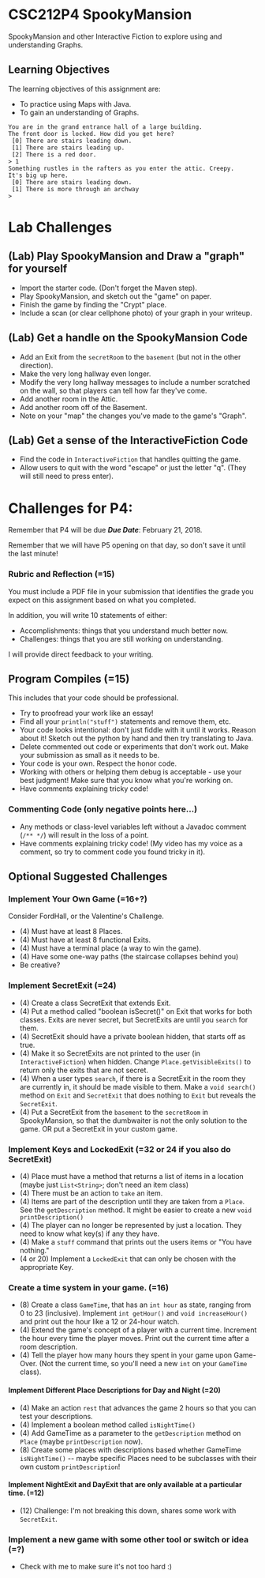 # CSC212P4 SpookyMansion

SpookyMansion and other Interactive Fiction to explore using and understanding Graphs.

## Learning Objectives
The learning objectives of this assignment are:
 - To practice using Maps with Java.
 - To gain an understanding of Graphs.
 

```
You are in the grand entrance hall of a large building.
The front door is locked. How did you get here?
 [0] There are stairs leading down.
 [1] There are stairs leading up.
 [2] There is a red door.
> 1
Something rustles in the rafters as you enter the attic. Creepy.
It's big up here.
 [0] There are stairs leading down.
 [1] There is more through an archway
> 
```

# Lab Challenges

## (Lab) Play SpookyMansion and Draw a "graph" for yourself
 - Import the starter code. (Don't forget the Maven step).
 - Play SpookyMansion, and sketch out the "game" on paper.
 - Finish the game by finding the "Crypt" place.
 - Include a scan (or clear cellphone photo) of your graph in your writeup.
 
## (Lab) Get a handle on the SpookyMansion Code
 - Add an Exit from the ``secretRoom`` to the ``basement`` (but not in the other direction).
 - Make the very long hallway even longer.
 - Modify the very long hallway messages to include a number scratched on the wall, so that players can tell how far they've come.
 - Add another room in the Attic.
 - Add another room off of the Basement.
 - Note on your "map" the changes you've made to the game's "Graph".

## (Lab) Get a sense of the InteractiveFiction Code
 - Find the code in ``InteractiveFiction`` that handles quitting the game.
 - Allow users to quit with the word "escape" or just the letter "q". (They will still need to press enter).


# Challenges for P4:

Remember that P4 will be due ***Due Date***: February 21, 2018.

Remember that we will have P5 opening on that day, so don't save it until the last minute!

### Rubric and Reflection (=15)

You must include a PDF file in your submission that identifies the grade you expect on this assignment based on what you completed. 

In addition, you will write 10 statements of either:
 - Accomplishments: things that you understand much better now.
 - Challenges: things that you are still working on understanding.

I will provide direct feedback to your writing.

## Program Compiles (=15)
This includes that your code should be professional. 
- Try to proofread your work like an essay! 
- Find all your ``println("stuff")`` statements and remove them, etc.
- Your code looks intentional: don't just fiddle with it until it works. Reason about it! Sketch out the python by hand and then try translating to Java.
- Delete commented out code or experiments that don't work out. Make your submission as small as it needs to be.
- Your code is your own. Respect the honor code.
- Working with others or helping them debug is acceptable - use your best judgment! Make sure that you know what you're working on.
- Have comments explaining tricky code!

### Commenting Code (only negative points here...)
 - Any methods or class-level variables left without a Javadoc comment (``/** */``) will result in the loss of a point.
 - Have comments explaining tricky code! (My video has my voice as a comment, so try to comment code you found tricky in it).

## Optional Suggested Challenges

### Implement Your Own Game (=16+?)
Consider FordHall, or the Valentine's Challenge.
 - (4) Must have at least 8 Places.
 - (4) Must have at least 8 functional Exits.
 - (4) Must have a terminal place (a way to win the game).
 - (4) Have some one-way paths (the staircase collapses behind you)
 - Be creative?

### Implement SecretExit (=24)
 - (4) Create a class SecretExit that extends Exit.
 - (4) Put a method called "boolean isSecret()" on Exit that works for both classes. Exits are never secret, but SecretExits are until you ``search`` for them.
 - (4) SecretExit should have a private boolean hidden, that starts off as true.
 - (4) Make it so SecretExits are not printed to the user (in ``InteractiveFiction``) when hidden. Change ``Place.getVisibleExits()`` to return only the exits that are not secret.
 - (4) When a user types ``search``, if there is a SecretExit in the room they are currently in, it should be made visible to them. Make a ``void search()`` method on ``Exit`` and ``SecretExit`` that does nothing to ``Exit`` but reveals the ``SecretExit``.
 - (4) Put a SecretExit from the ``basement`` to the ``secretRoom`` in SpookyMansion, so that the dumbwaiter is not the only solution to the game. OR put a SecretExit in your custom game.
 
### Implement Keys and LockedExit (=32 or 24 if you also do SecretExit)
 - (4) Place must have a method that returns a list of items in a location (maybe just ``List<String>``; don't need an item class)
 - (4) There must be an action to ``take`` an item.
 - (4) Items are part of the description until they are taken from a ``Place``. See the ``getDescription`` method. It might be easier to create a new ``void printDescription()``
 - (4) The player can no longer be represented by just a location. They need to know what key(s) if any they have.
 - (4) Make a ``stuff`` command that prints out the users items or "You have nothing."
 - (4 or 20) Implement a ``LockedExit`` that can only be chosen with the appropriate Key.
 
### Create a time system in your game. (=16)
 - (8) Create a class ``GameTime``, that has an ``int hour`` as state, ranging from 0 to 23 (inclusive). Implement ``int getHour()`` and ``void increaseHour()`` and print out the hour like a 12 or 24-hour watch.
 - (4) Extend the game's concept of a player with a current time. Increment the hour every time the player moves. Print out the current time after a room description.
 - (4) Tell the player how many hours they spent in your game upon Game-Over. (Not the current time, so you'll need a new ``int`` on your ``GameTime`` class).

#### Implement Different Place Descriptions for Day and Night (=20)
 - (4) Make an action ``rest`` that advances the game 2 hours so that you can test your descriptions.
 - (4) Implement a boolean method called ``isNightTime()``
 - (4) Add GameTime as a parameter to the ``getDescription`` method on ``Place`` (maybe ``printDescription`` now).
 - (8) Create some places with descriptions based whether GameTime ``isNightTime()`` -- maybe specific Places need to be subclasses with their own custom ``printDescription``!

#### Implement NightExit and DayExit that are only available at a particular time. (=12)
 - (12) Challenge: I'm not breaking this down, shares some work with ``SecretExit``.
 
### Implement a new game with some other tool or switch or idea (=?)
 - Check with me to make sure it's not too hard :)
 
